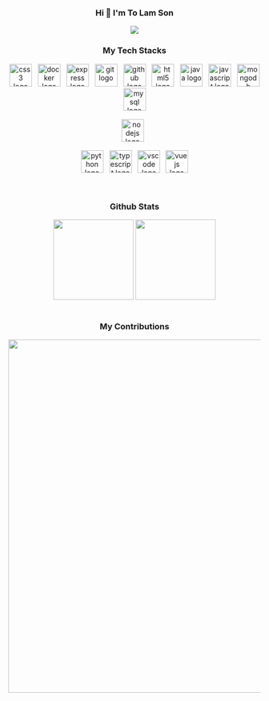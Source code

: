 <h3 align="center">
    Hi 👋 I'm To Lam Son
</h3>

<p align="center">
    <img src="https://github-profile-trophy.vercel.app/?username=tolamson2811" />
</p>
 
<h3 align="center">My Tech Stacks</h3>

<div align="center">
   
  <a href="https://www.w3schools.com/css/" target="_blank"><img src="https://cdn.jsdelivr.net/gh/devicons/devicon/icons/css3/css3-original.svg" height="45" alt="css3 logo" /></a>
  <img width="4px" />
  <a href="https://www.docker.com/" target="_blank"><img src="https://cdn.simpleicons.org/docker/2496ED" height="45" alt="docker logo" /></a>
  <img width="4px" />
  <a href="https://expressjs.com/" target="_blank"><img src="https://skillicons.dev/icons?i=express" height="45" alt="express logo" /></a>
  <img width="4px" />
  <a href="https://git-scm.com/" target="_blank"><img src="https://cdn.jsdelivr.net/gh/devicons/devicon/icons/git/git-original.svg" height="45" alt="git logo" /></a>
  <img width="4px" />
  <a href="https://github.com/" target="_blank"><img src="https://skillicons.dev/icons?i=github" height="45" alt="github logo" /></a>
  <img width="4px" />
  <a href="https://www.w3schools.com/html/" target="_blank"><img src="https://cdn.jsdelivr.net/gh/devicons/devicon/icons/html5/html5-original.svg" height="45" alt="html5 logo" /></a>
  <img width="4px" />
  <a href="https://www.java.com/en/" target="_blank"><img src="https://cdn.jsdelivr.net/gh/devicons/devicon/icons/java/java-original.svg" height="45" alt="java logo" /></a>
  <img width="4px" />
  <a href="https://www.w3schools.com/js/" target="_blank"><img src="https://skillicons.dev/icons?i=js" height="45" alt="javascript logo" /></a>
  <img width="4px" />
  <a href="https://www.mongodb.com/" target="_blank"><img src="https://cdn.simpleicons.org/mongodb/47A248" height="45" alt="mongodb logo" /></a>
   <img width="4px" />
  <a href="https://www.mysql.com/" target="_blank"><img src="https://cdn.jsdelivr.net/gh/devicons/devicon/icons/mysql/mysql-original.svg" height="45" alt="mysql logo" /></a>
  <img width="4px" />

<a href="https://nodejs.org/en" target="_blank"><img src="https://cdn.jsdelivr.net/gh/devicons/devicon/icons/nodejs/nodejs-original.svg" height="45" alt="nodejs logo" /></a>
<img width="4px" />

<a href="https://www.python.org/" target="_blank"><img src="https://www.svgrepo.com/show/354238/python.svg" height="45" alt="python logo" /></a>
<img width="4px" />
<a href="https://www.typescriptlang.org/" target="_blank"><img src="https://skillicons.dev/icons?i=ts" height="45" alt="typescript logo" /></a>
<img width="4px" />
<a href="https://code.visualstudio.com/" target="_blank"><img src="https://cdn.jsdelivr.net/gh/devicons/devicon/icons/vscode/vscode-original.svg" height="45" alt="vscode logo" /></a>
<img width="3px" />
<a href="https://vuejs.org/" target="_blank"><img src="https://cdn.jsdelivr.net/gh/devicons/devicon/icons/vuejs/vuejs-original.svg" height="45" alt="vuejs logo" /></a>

</div>

<br/>

<h3 align="center">Github Stats</h3>
<div style="width: 100%" align="center">
  <img style="height: 10rem" src="https://github-readme-streak-stats.herokuapp.com/?user=tolamson2811&theme=vue-dark&hide_border=true&border_radius=15"/>
<!--     <br/> -->
<!--   <img style="width: 400px" src="https://github-readme-stats.vercel.app/api?username=hieunmh&theme=vue-dark&hide_border=true&include_all_commits=false&count_private=true" /><br/> -->
  <img style="height: 10rem" src="https://github-readme-stats.vercel.app/api/top-langs/?username=tolamson2811&hide=HTML,CSS,blade&theme=vue-dark&hide_border=true&border_radius=15&layout=compact&size_weight=0.5&count_weight=0.5" />
</div>

<br/>

<div align="center" style="width: 100%">
  <h3>My Contributions</h3>
<!--   <img style="width: 45rem" alt="snake eating my contributions" src="https://raw.githubusercontent.com/hieuunm/hieuunm/output/snake.svg" /> -->
  <img style="width: 44rem" src="https://github-readme-activity-graph.vercel.app/graph?username=tolamson2811&theme=vue&radius=20&hide_border=true&height=350" />
</div>
<br/>

